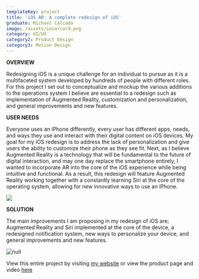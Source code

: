 ```yaml
---
templateKey: project
title: 'iOS AR: A complete redesign of iOS'
graduate: Michael Calcada
image: /assets/iosarcard.png
category: UI/UX
category2: Product Design
category3: Motion Design
---
```

**OVERVIEW**

Redesigning iOS is a unique challenge for an individual to pursue as it is a multifaceted system developed by hundreds of people with different roles. For this project I set out to conceptualize and mockup the various additions to the operations system I believe are essential to a redesign such as implementation of Augmented Reality, customization and personalization, and general improvements and new features.

**USER NEEDS**

Everyone uses an iPhone differently, every user has different apps, needs, and ways they use and interact with their digital content on iOS devices. My goal for my iOS redesign is to address the lack of personalization and give users the ability to customize their phone as they see fit. Next, as I believe Augmented Reality is a technology that will be fundamental to the future of digital interaction, and may one day replace the smartphone entirely, I wanted to incorporate AR into the core of the iOS experience while being intuitive and functional. As a result, this redesign will feature Augmented Reality working together with a constantly learning Siri at the core of the operating system, allowing for new innovative ways to use an iPhone.

![](/assets/perspective.png)

**SOLUTION**

The main improvements I am proposing in my redesign of iOS are; Augmented Reality and Siri implemented at the core of the device, a redesigned notification system, new ways to personalize your device, and general improvements and new features.

![null](/assets/calcada1.jpg)

View this entire project by visiting [my website](http://michaelcalcada.com/iosredesign.html) or view the product page and video [here](http://www.michaelcalcada.com/iosar/)
